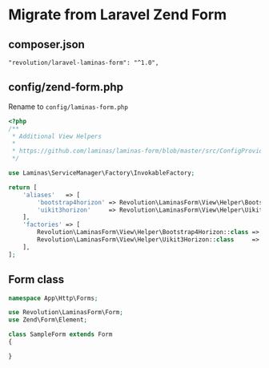 # Migrate from Laravel Zend Form

## composer.json

```
"revolution/laravel-laminas-form": "^1.0",
```

## config/zend-form.php
Rename to `config/laminas-form.php`

```php
<?php
/**
 * Additional View Helpers
 *
 * https://github.com/laminas/laminas-form/blob/master/src/ConfigProvider.php
 */

use Laminas\ServiceManager\Factory\InvokableFactory;

return [
    'aliases'   => [
        'bootstrap4horizon' => Revolution\LaminasForm\View\Helper\Bootstrap4Horizon::class,
        'uikit3horizon'     => Revolution\LaminasForm\View\Helper\Uikit3Horizon::class,
    ],
    'factories' => [
        Revolution\LaminasForm\View\Helper\Bootstrap4Horizon::class => InvokableFactory::class,
        Revolution\LaminasForm\View\Helper\Uikit3Horizon::class     => InvokableFactory::class,
    ],
];

```
## Form class

```php
namespace App\Http\Forms;

use Revolution\LaminasForm\Form;
use Zend\Form\Element;

class SampleForm extends Form
{

}
```
